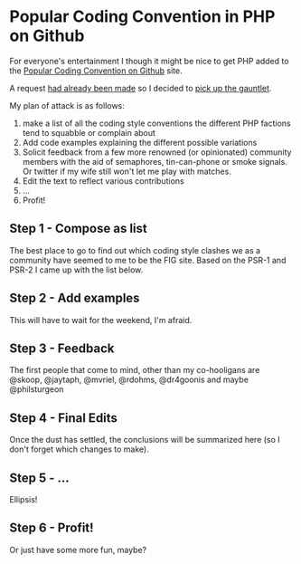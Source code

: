  Popular Coding Convention in PHP on Github
==============================================

For everyone's entertainment I though it might be nice to get PHP added to the [Popular Coding Convention on Github][3] site.

A request [had already been made][1] so I decided to [pick up the gauntlet][2].

My plan of attack is as follows:

1. make a list of all the coding style conventions the different PHP factions tend to squabble or complain about
2. Add code examples explaining the different possible variations
3. Solicit feedback from a few more renowned (or opinionated) community members with the aid of semaphores, tin-can-phone or smoke signals. Or twitter if my wife still won't let me play with matches.
4. Edit the text to reflect various contributions
5. ...
6. Profit!


 Step 1 - Compose as list 
----------------------------------------------

The best place to go to find out which coding style clashes we as a community have seemed to me to be the FIG site. Based on the PSR-1 and PSR-2 I came up with the list below.


 Step 2 - Add examples
----------------------------------------------

This will have to wait for the weekend, I'm afraid. 


 Step 3 - Feedback
----------------------------------------------

The first people that come to mind, other than my co-hooligans are @skoop, @jaytaph, @mvriel, @rdohms, @dr4goonis and maybe @philsturgeon


 Step 4 - Final Edits
----------------------------------------------

Once the dust has settled, the conclusions will be summarized here (so I don't forget which changes to make).


 Step 5 - ...
----------------------------------------------

Ellipsis!


 Step 6 - Profit!
----------------------------------------------

Or just have some more fun, maybe?


[1]: https://github.com/outsideris/popularconvention/issues/25
[2]: https://twitter.com/potherca/status/382968162506903553
[3]: http://sideeffect.kr/popularconvention/
